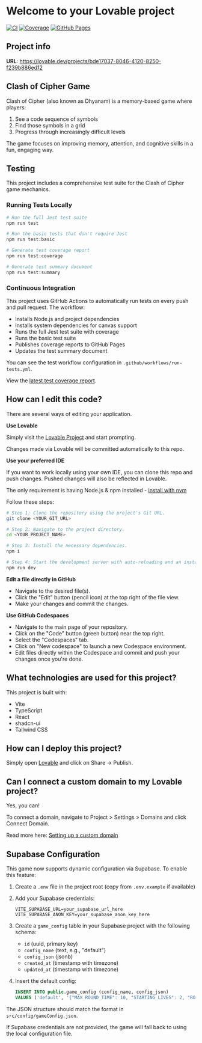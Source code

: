 # Welcome to your Lovable project

[![CI](https://github.com/shadowhacker/clash-of-cipher/actions/workflows/run-tests.yml/badge.svg)](https://github.com/shadowhacker/clash-of-cipher/actions/workflows/run-tests.yml)
[![Coverage](https://img.shields.io/badge/coverage-report-brightgreen)](https://shadowhacker.github.io/clash-of-cipher/coverage-report/)
[![GitHub Pages](https://img.shields.io/badge/GitHub%20Pages-deployed-blue)](https://shadowhacker.github.io/clash-of-cipher/)

## Project info

**URL**: https://lovable.dev/projects/bde17037-8046-4120-8250-f239b886ed12

## Clash of Cipher Game

Clash of Cipher (also known as Dhyanam) is a memory-based game where players:

1. See a code sequence of symbols
2. Find those symbols in a grid
3. Progress through increasingly difficult levels

The game focuses on improving memory, attention, and cognitive skills in a fun, engaging way.

## Testing

This project includes a comprehensive test suite for the Clash of Cipher game mechanics.

### Running Tests Locally

```sh
# Run the full Jest test suite
npm run test

# Run the basic tests that don't require Jest
npm run test:basic

# Generate test coverage report
npm run test:coverage

# Generate test summary document
npm run test:summary
```

### Continuous Integration

This project uses GitHub Actions to automatically run tests on every push and pull request. The workflow:

- Installs Node.js and project dependencies
- Installs system dependencies for canvas support
- Runs the full Jest test suite with coverage
- Runs the basic test suite
- Publishes coverage reports to GitHub Pages
- Updates the test summary document

You can see the test workflow configuration in `.github/workflows/run-tests.yml`.

View the [latest test coverage report](https://shadowhacker.github.io/clash-of-cipher/coverage-report/).

## How can I edit this code?

There are several ways of editing your application.

**Use Lovable**

Simply visit the [Lovable Project](https://lovable.dev/projects/bde17037-8046-4120-8250-f239b886ed12) and start prompting.

Changes made via Lovable will be committed automatically to this repo.

**Use your preferred IDE**

If you want to work locally using your own IDE, you can clone this repo and push changes. Pushed changes will also be reflected in Lovable.

The only requirement is having Node.js & npm installed - [install with nvm](https://github.com/nvm-sh/nvm#installing-and-updating)

Follow these steps:

```sh
# Step 1: Clone the repository using the project's Git URL.
git clone <YOUR_GIT_URL>

# Step 2: Navigate to the project directory.
cd <YOUR_PROJECT_NAME>

# Step 3: Install the necessary dependencies.
npm i

# Step 4: Start the development server with auto-reloading and an instant preview.
npm run dev
```

**Edit a file directly in GitHub**

- Navigate to the desired file(s).
- Click the "Edit" button (pencil icon) at the top right of the file view.
- Make your changes and commit the changes.

**Use GitHub Codespaces**

- Navigate to the main page of your repository.
- Click on the "Code" button (green button) near the top right.
- Select the "Codespaces" tab.
- Click on "New codespace" to launch a new Codespace environment.
- Edit files directly within the Codespace and commit and push your changes once you're done.

## What technologies are used for this project?

This project is built with:

- Vite
- TypeScript
- React
- shadcn-ui
- Tailwind CSS

## How can I deploy this project?

Simply open [Lovable](https://lovable.dev/projects/bde17037-8046-4120-8250-f239b886ed12) and click on Share -> Publish.

## Can I connect a custom domain to my Lovable project?

Yes, you can!

To connect a domain, navigate to Project > Settings > Domains and click Connect Domain.

Read more here: [Setting up a custom domain](https://docs.lovable.dev/tips-tricks/custom-domain#step-by-step-guide)

## Supabase Configuration

This game now supports dynamic configuration via Supabase. To enable this feature:

1. Create a `.env` file in the project root (copy from `.env.example` if available)
2. Add your Supabase credentials:
   ```
   VITE_SUPABASE_URL=your_supabase_url_here
   VITE_SUPABASE_ANON_KEY=your_supabase_anon_key_here
   ```
3. Create a `game_config` table in your Supabase project with the following schema:
   - `id` (uuid, primary key)
   - `config_name` (text, e.g., "default")
   - `config_json` (jsonb)
   - `created_at` (timestamp with timezone)
   - `updated_at` (timestamp with timezone)

4. Insert the default config:
   ```sql
   INSERT INTO public.game_config (config_name, config_json) 
   VALUES ('default', '{"MAX_ROUND_TIME": 10, "STARTING_LIVES": 2, "ROUND_LOGIC": [...]}');
   ```

The JSON structure should match the format in `src/config/gameConfig.json`.

If Supabase credentials are not provided, the game will fall back to using the local configuration file.
